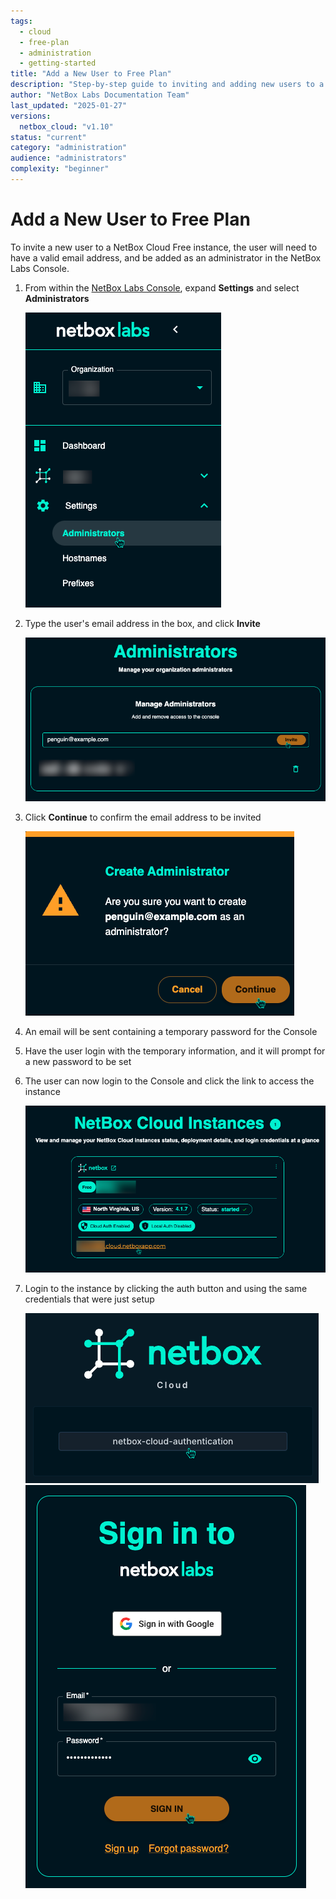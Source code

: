 ```yaml
---
tags:
  - cloud
  - free-plan
  - administration
  - getting-started
title: "Add a New User to Free Plan"
description: "Step-by-step guide to inviting and adding new users to a NetBox Cloud Free Plan instance through the console administration interface."
author: "NetBox Labs Documentation Team"
last_updated: "2025-01-27"
versions:
  netbox_cloud: "v1.10"
status: "current"
category: "administration"
audience: "administrators"
complexity: "beginner"
---
```


# Add a New User to Free Plan

To invite a new user to a NetBox Cloud Free instance, the user will need to have a valid email address, and be added as an administrator in the NetBox Labs Console.

1. From within the [NetBox Labs Console](https://console.netboxlabs.com), expand **Settings** and select **Administrators**

    ![netbox console admin nav](../images/console/console_administrators_nav.png)

2. Type the user's email address in the box, and click **Invite**

    ![netbox console admin invite](../images/console/console_administrators_invite.png)

3. Click **Continue** to confirm the email address to be invited

    ![netbox console admin invite confirm](../images/console/console_administrators_invite_confirm.png)

4. An email will be sent containing a temporary password for the Console

5. Have the user login with the temporary information, and it will prompt for a new password to be set

6. The user can now login to the Console and click the link to access the instance

    ![netbox console click instance link](../images/console/console_click_instance_link.png)

7. Login to the instance by clicking the auth button and using the same credentials that were just setup

    ![netbox console auth button](../images/console/instance_click_login.png)
    ![netbox console login](../images/console/instance_login.png)
